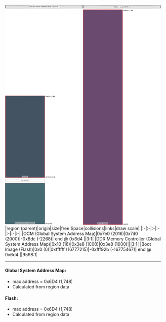 ![memory map diagram](A6_region_exceeds_height-no_maxaddress_set_diagram.png)
|region (parent)|origin|size|free Space|collisions|links|draw scale|
|:-|:-|:-|:-|:-|:-|:-|
|<span style='color:(7, 26, 47)'>OCM (Global System Address Map)</span>|0x7e0 (2016)|0x7d0 (2000)|-0x8dc (-2268)| end @ 0x6d4 ||3:1|
|<span style='color:(9, 57, 67)'>DDR Memory Controller (Global System Address Map)</span>|0x10 (16)|0x3e8 (1000)|0x3e8 (1000)|||3:1|
|<span style='color:(58, 14, 64)'>Boot Image (Flash)</span>|0x0 (0)|0xffffff (16777215)|-0xfff92b (-16775467)| end @ 0x6d4 ||9598:1|

---
#### Global System Address Map:
- max address = 0x6D4 (1,748)
- Calculated from region data
#### Flash:
- max address = 0x6D4 (1,748)
- Calculated from region data